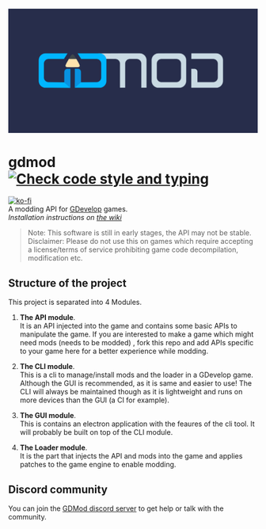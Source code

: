 ![GDMod logo](https://github.com/arthuro555/gdmod/raw/master/logo.png)
# gdmod [![Check code style and typing](https://github.com/arthuro555/gdmod/actions/workflows/code-style-and-typing.yml/badge.svg)](https://github.com/arthuro555/gdmod/actions/workflows/code-style-and-typing.yml)
[![ko-fi](https://www.ko-fi.com/img/githubbutton_sm.svg)](https://ko-fi.com/arthuro555)  
A modding API for [GDevelop](https://gdevelop-app.com/) games.  
*Installation instructions on [the wiki](https://github.com/arthuro555/gdmod/wiki)*

> Note: This software is still in early stages, the API may not be stable. 
> Disclaimer: Please do not use this on games which require accepting a license/terms of service prohibiting game code decompilation, modification etc. 

## Structure of the project
This project is separated into 4 Modules.
1. **The API module**.  
  It is an API injected into the game and contains some basic APIs to manipulate the game.
  If you are interested to make a game which might need mods (needs to be modded) , fork this repo and add APIs specific to your game here for a better experience while modding.
  
2. **The CLI module**.  
  This is a cli to manage/install mods and the loader in a GDevelop game.
  Although the GUI is recommended, as it is same and easier to use! The CLI will always be maintained though as it is lightweight and runs on more devices than the GUI (a CI for example).

3. **The GUI module**.  
  This is contains an electron application with the feaures of the cli tool. It will probably be built on top of the CLI module.

4. **The Loader module**.  
  It is the part that injects the API and mods into the game and applies patches to the game engine to enable modding.
  

## Discord community
You can join the [GDMod discord server](https://discord.com/invite/TeBdMf3Sh9) to get help or talk with the community.
